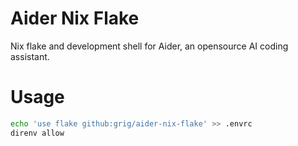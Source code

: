 # Aider Nix Flake 

Nix flake and development shell for Aider, an opensource AI coding assistant.

# Usage

```bash
echo 'use flake github:grig/aider-nix-flake' >> .envrc
direnv allow
```

